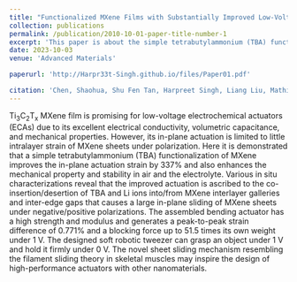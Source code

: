 ```yaml
---
title: "Functionalized MXene Films with Substantially Improved Low-Voltage Actuation"
collection: publications
permalink: /publication/2010-10-01-paper-title-number-1
excerpt: 'This paper is about the simple tetrabutylammonium (TBA) functionalization of MXene that improves the in-plane actuation strain, enhances the mechanical property, and stability in air & the electrolyte'
date: 2023-10-03
venue: 'Advanced Materials'

paperurl: 'http://Harpr33t-Singh.github.io/files/Paper01.pdf'

citation: 'Chen, Shaohua, Shu Fen Tan, Harpreet Singh, Liang Liu, Mathieu Etienne, and Pooi See Lee. (2023). &quot; Functionalized MXene Films with Substantially Improved Low-Voltage Actuation.&quot; <i>Advanced Materials</i>. 36(9), 2307045.'
---
```


Ti<sub>3</sub>C<sub>2</sub>T<sub>x</sub> MXene film is promising for low-voltage electrochemical actuators (ECAs) due to its excellent electrical conductivity, volumetric capacitance, and mechanical properties. However, its in-plane actuation is limited to little intralayer strain of MXene sheets under polarization. Here it is demonstrated that a simple tetrabutylammonium (TBA) functionalization of MXene improves the in-plane actuation strain by 337% and also enhances the mechanical property and stability in air and the electrolyte. Various in situ characterizations reveal that the improved actuation is ascribed to the co-insertion/desertion of TBA and Li ions into/from MXene interlayer galleries and inter-edge gaps that causes a large in-plane sliding of MXene sheets under negative/positive polarizations. The assembled bending actuator has a high strength and modulus and generates a peak-to-peak strain difference of 0.771% and a blocking force up to 51.5 times its own weight under 1 V. The designed soft robotic tweezer can grasp an object under 1 V and hold it firmly under 0 V. The novel sheet sliding mechanism resembling the filament sliding theory in skeletal muscles may inspire the design of high-performance actuators with other nanomaterials.

